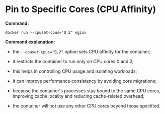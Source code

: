 # Pin to Specific Cores (CPU Affinity)

**Command:**

```commandline
docker run --cpuset-cpus="0,2" nginx
```

**Command explanation:**

* the `--cpuset-cpus="0,2"` option sets CPU affinity for the container;
* it restricts the container to run only on CPU cores 0 and 2;
* this helps in controlling CPU usage and isolating workloads;


* it can improve performance consistency by avoiding core migrations;
* because the container's processes stay bound to the same CPU cores, improving cache locality and reducing cache-related overhead;
* the container will not use any other CPU cores beyond those specified.
